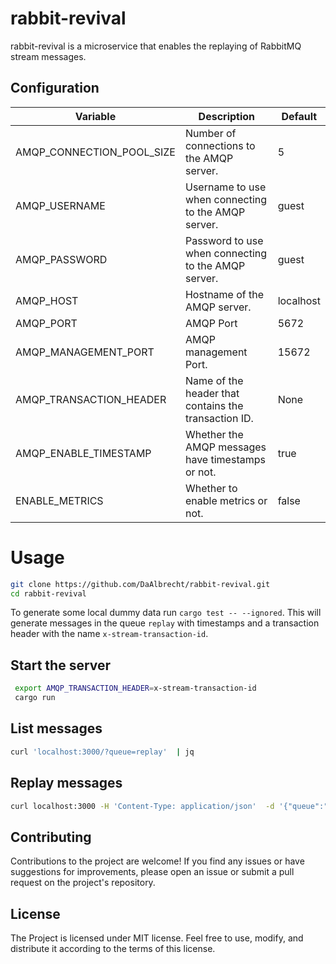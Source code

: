 # rabbit-revival

rabbit-revival is a microservice that enables the replaying of RabbitMQ stream messages. 

## Configuration

| Variable                  | Description                                          | Default   |
|---------------------------|------------------------------------------------------|-----------|
| AMQP_CONNECTION_POOL_SIZE | Number of connections to the AMQP server.            | 5         |
| AMQP_USERNAME             | Username to use when connecting to the AMQP server.  | guest     |
| AMQP_PASSWORD             | Password to use when connecting to the AMQP server.  | guest     |
| AMQP_HOST                 | Hostname of the AMQP server.                         | localhost |
| AMQP_PORT                 | AMQP Port                                            | 5672      |
| AMQP_MANAGEMENT_PORT      | AMQP management Port.                                | 15672     |
| AMQP_TRANSACTION_HEADER   | Name of the header that contains the transaction ID. | None      |
| AMQP_ENABLE_TIMESTAMP     | Whether the AMQP messages have timestamps or not.    | true      |
| ENABLE_METRICS            | Whether to enable metrics or not.                    | false     |


# Usage

```bash
git clone https://github.com/DaAlbrecht/rabbit-revival.git
cd rabbit-revival
```

To generate some local dummy data run `cargo test -- --ignored`. 
This will generate messages in the queue `replay` with timestamps and a transaction header with the name `x-stream-transaction-id`.

## Start the server

```bash
 export AMQP_TRANSACTION_HEADER=x-stream-transaction-id
 cargo run
```

## List messages 

```bash
curl 'localhost:3000/?queue=replay'  | jq
```

## Replay messages 

```bash
curl localhost:3000 -H 'Content-Type: application/json'  -d '{"queue":"replay", "header":{"name":"x-stream-transaction-id","value":"transaction_499"}}' | jq
```

## Contributing

Contributions to the project are welcome! If you find any issues or have suggestions for improvements, please open an issue or submit a pull request on the project's repository.

## License

The Project is licensed under MIT license. Feel free to use, modify, and distribute it according to the terms of this license.
